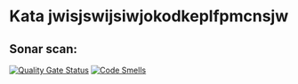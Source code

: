 # Kata jwisjswijsiwjokodkeplfpmcnsjw


## Sonar scan:
[![Quality Gate Status](https://sonarcloud.io/api/project_badges/measure?project=mcoen93ns_jwisjswijsiwjokodkeplfpmcnsjw&metric=alert_status)](https://sonarcloud.io/summary/new_code?id=mcoen93ns_jwisjswijsiwjokodkeplfpmcnsjw)
[![Code Smells](https://sonarcloud.io/api/project_badges/measure?project=mcoen93ns_jwisjswijsiwjokodkeplfpmcnsjw&metric=code_smells)](https://sonarcloud.io/summary/new_code?id=mcoen93ns_jwisjswijsiwjokodkeplfpmcnsjw)
